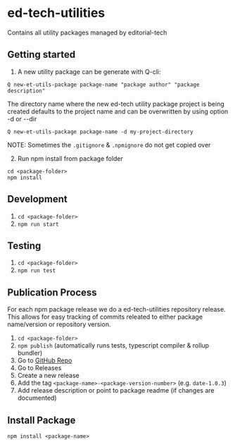 # ed-tech-utilities

Contains all utility packages managed by editorial-tech

## Getting started

1. A new utility package can be generate with Q-cli:

```
Q new-et-utils-package package-name "package author" "package description"
```

The directory name where the new ed-tech utility package project is being created defaults to the project name and can be overwritten by using option -d or --dir

```
Q new-et-utils-package package-name -d my-project-directory
```

NOTE: Sometimes the `.gitignore` & `.npmignore` do not get copied over

2. Run npm install from package folder

```
cd <package-folder>
npm install
```

## Development

1. `cd <package-folder>`
2. `npm run start`

## Testing

1. `cd <package-folder>`
2. `npm run test`

## Publication Process

For each npm package release we do a ed-tech-utilities repository release. 
This allows for easy tracking of commits releated to either package name/version or repository version.

1. `cd <package-folder>`
2. `npm publish` (automatically runs tests, typescript compiler & rollup bundler)
3. Go to [GitHub Repo](https://github.com/nzzdev/ed-tech-utilities)
4. Go to Releases
5. Create a new release
6. Add the tag `<package-name>-<package-version-number>` (e.g. `date-1.0.3`)
7. Add release description or point to package readme (if changes are documented)

## Install Package

`npm install <package-name>`

